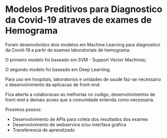 # Modelos Preditivos para Diagnostico da Covid-19 atraves de exames de Hemograma

Foram desenvolvidos dois modelos em Machine Learning para diagnostico da Covid-19 a partir de exames laboratoriais de hemograma.

O primeiro modelo foi baseado em SVM - Support Vector Machines;

O segundo modelo foi baseado em Deep Learning.

Para uso em hospitais, laboratorios e unidades de saude faz-se necessario o desenvolvimento da aplicacao de front-end.

Fica aberta a colaboracao as melhorias no codigo, desenvolvimentos de front-end e demais acoes que a comunidade entenda como necessaria.

Proximos passos:

- Desenvolvimento de APIs para coleta dos resultados dos exames
- Desenvolvimento de webservice e/ou interface grafica
- Transferencia de aprendizado
